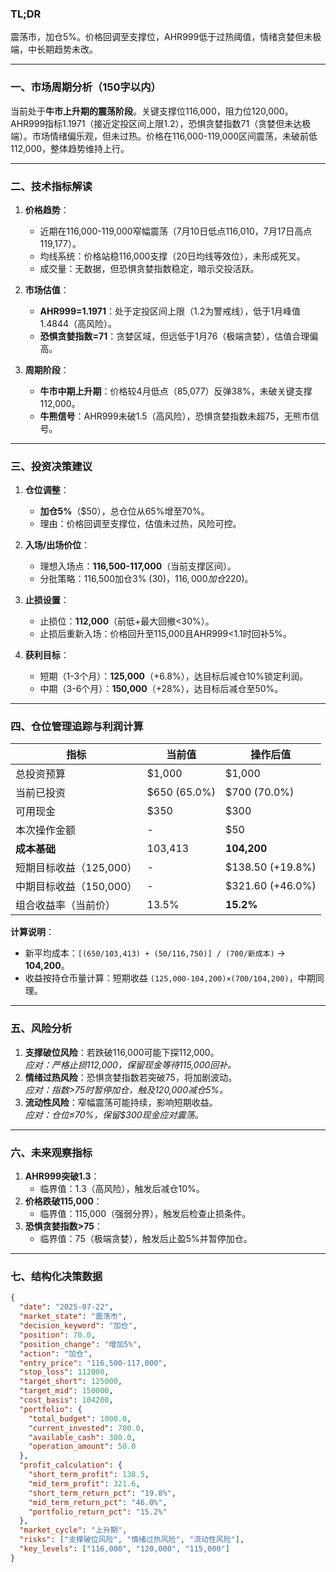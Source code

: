 ### TL;DR  
震荡市，加仓5%。价格回调至支撑位，AHR999低于过热阈值，情绪贪婪但未极端，中长期趋势未改。  

---

### 一、市场周期分析（150字以内）  
当前处于**牛市上升期的震荡阶段**。关键支撑位116,000，阻力位120,000。AHR999指标1.1971（接近定投区间上限1.2），恐惧贪婪指数71（贪婪但未达极端）。市场情绪偏乐观，但未过热。价格在116,000-119,000区间震荡，未破前低112,000，整体趋势维持上行。  

---

### 二、技术指标解读  
1. **价格趋势**：  
   - 近期在116,000-119,000窄幅震荡（7月10日低点116,010，7月17日高点119,177）。  
   - 均线系统：价格站稳116,000支撑（20日均线等效位），未形成死叉。  
   - 成交量：无数据，但恐惧贪婪指数稳定，暗示交投活跃。  

2. **市场估值**：  
   - **AHR999=1.1971**：处于定投区间上限（1.2为警戒线），低于1月峰值1.4844（高风险）。  
   - **恐惧贪婪指数=71**：贪婪区域，但远低于1月76（极端贪婪），估值合理偏高。  

3. **周期阶段**：  
   - **牛市中期上升期**：价格较4月低点（85,077）反弹38%，未破关键支撑112,000。  
   - **牛熊信号**：AHR999未破1.5（高风险），恐惧贪婪指数未超75，无熊市信号。  

---

### 三、投资决策建议  
1. **仓位调整**：  
   - **加仓5%**（$50），总仓位从65%增至70%。  
   - 理由：价格回调至支撑位，估值未过热，风险可控。  

2. **入场/出场价位**：  
   - 理想入场点：**116,500-117,000**（当前支撑区间）。  
   - 分批策略：116,500加仓3% ($30)，116,000加仓2% ($20)。  

3. **止损设置**：  
   - 止损位：**112,000**（前低+最大回撤<30%）。  
   - 止损后重新入场：价格回升至115,000且AHR999<1.1时回补5%。  

4. **获利目标**：  
   - 短期（1-3个月）：**125,000**（+6.8%），达目标后减仓10%锁定利润。  
   - 中期（3-6个月）：**150,000**（+28%），达目标后减仓至50%。  

---

### 四、仓位管理追踪与利润计算  
| **指标**               | **当前值**       | **操作后值**     |  
|------------------------|------------------|------------------|  
| 总投资预算             | $1,000          | $1,000           |  
| 当前已投资             | $650 (65.0%)    | $700 (70.0%)     |  
| 可用现金               | $350            | $300             |  
| 本次操作金额           | -               | $50              |  
| **成本基础**           | 103,413         | **104,200**      |  
| 短期目标收益（125,000）| -               | $138.50 (+19.8%) |  
| 中期目标收益（150,000）| -               | $321.60 (+46.0%) |  
| 组合收益率（当前价）   | 13.5%           | **15.2%**        |  

**计算说明**：  
- 新平均成本：`[(650/103,413) + (50/116,750)] / (700/新成本)` → **104,200**。  
- 收益按持仓币量计算：短期收益 `(125,000-104,200)×(700/104,200)`，中期同理。  

---

### 五、风险分析  
1. **支撑破位风险**：若跌破116,000可能下探112,000。  
   *应对：严格止损112,000，保留现金等待115,000回补。*  
2. **情绪过热风险**：恐惧贪婪指数若突破75，将加剧波动。  
   *应对：指数>75时暂停加仓，触及120,000减仓5%。*  
3. **流动性风险**：窄幅震荡可能持续，影响短期收益。  
   *应对：仓位≤70%，保留$300现金应对震荡。*  

---

### 六、未来观察指标  
1. **AHR999突破1.3**：  
   - 临界值：1.3（高风险），触发后减仓10%。  
2. **价格跌破115,000**：  
   - 临界值：115,000（强弱分界），触发后检查止损条件。  
3. **恐惧贪婪指数>75**：  
   - 临界值：75（极端贪婪），触发后止盈5%并暂停加仓。  

---

### 七、结构化决策数据  
```json
{
  "date": "2025-07-22",
  "market_state": "震荡市",
  "decision_keyword": "加仓",
  "position": 70.0,
  "position_change": "增加5%",
  "action": "加仓",
  "entry_price": "116,500-117,000",
  "stop_loss": 112000,
  "target_short": 125000,
  "target_mid": 150000,
  "cost_basis": 104200,
  "portfolio": {
    "total_budget": 1000.0,
    "current_invested": 700.0,
    "available_cash": 300.0,
    "operation_amount": 50.0
  },
  "profit_calculation": {
    "short_term_profit": 138.5,
    "mid_term_profit": 321.6,
    "short_term_return_pct": "19.8%",
    "mid_term_return_pct": "46.0%",
    "portfolio_return_pct": "15.2%"
  },
  "market_cycle": "上升期",
  "risks": ["支撑破位风险", "情绪过热风险", "流动性风险"],
  "key_levels": ["116,000", "120,000", "115,000"]
}
```